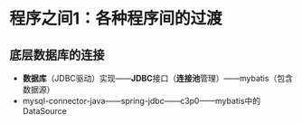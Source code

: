 # 程序之间1：各种程序间的过渡



## 底层数据库的连接

* **数据库**（JDBC驱动）实现——**JDBC**接口（**连接池**管理）——mybatis（包含数据源）
* mysql-connector-java——spring-jdbc——c3p0——mybatis中的DataSource